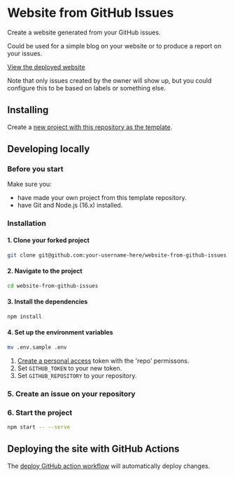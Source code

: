 # Website from GitHub Issues

Create a website generated from your GitHub issues.

Could be used for a simple blog on your website or to produce a report on your issues.

[View the deployed website](/deployments)

Note that only issues created by the owner will show up, but you could configure this to be based on labels or something else.

## Installing

Create a [new project with this repository as the template](https://github.com/NickColley/website-from-github-issues/generate).

## Developing locally

### Before you start

Make sure you:
- have made your own project from this template repository.
- have Git and Node.js (16.x) installed.

### Installation

#### 1. Clone your forked project
```bash
git clone git@github.com:your-username-here/website-from-github-issues.git
```

#### 2. Navigate to the project
```bash
cd website-from-github-issues
```

#### 3. Install the dependencies
```bash
npm install
```

#### 4. Set up the environment variables
```bash
mv .env.sample .env
```

1. [Create a personal access](https://docs.github.com/en/free-pro-team@latest/github/authenticating-to-github/creating-a-personal-access-token) token with the 'repo' permissons.
2. Set `GITHUB_TOKEN` to your new token.
3. Set `GITHUB_REPOSITORY` to your repository.

### 5. Create an issue on your repository

### 6. Start the project
```bash
npm start -- --serve
```

## Deploying the site with GitHub Actions

The [deploy GitHub action workflow](./github/workflows/deploy.yml) will automatically deploy changes.
